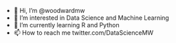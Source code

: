 - 👋 Hi, I’m @woodwardmw
- 👀 I’m interested in Data Science and Machine Learning
- 🌱 I’m currently learning R and Python
- 📫 How to reach me twitter.com/DataScienceMW

<!---
woodwardmw/woodwardmw is a ✨ special ✨ repository because its `README.md` (this file) appears on your GitHub profile.
You can click the Preview link to take a look at your changes.
--->
